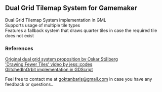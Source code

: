 ## Dual Grid Tilemap System for Gamemaker
Dual Grid Tilemap System implementation in GML\
Supports usage of multiple tile types\
Features a fallback system that draws quarter tiles in case the required tile does not exist
 
### References
[Original dual grid system proposition by Oskar Stålberg](https://x.com/OskSta/status/1448248658865049605)\
['Drawing Fewer Tiles' video by jess::codes](https://www.youtube.com/watch?v=jEWFSv3ivTg)\
[GlitchedInOrbit implementation in GDScript](https://github.com/GlitchedinOrbit/dual-grid-tilemap-system-godot-gdscript)


Feel free to contact me at goktanbaris@gmail.com
in case you have any feedback or questions..
